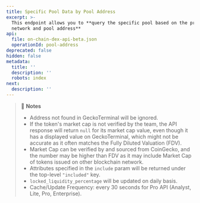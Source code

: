 ```yaml
---
title: Specific Pool Data by Pool Address
excerpt: >-
  This endpoint allows you to **query the specific pool based on the provided
  network and pool address**
api:
  file: on-chain-dex-api-beta.json
  operationId: pool-address
deprecated: false
hidden: false
metadata:
  title: ''
  description: ''
  robots: index
next:
  description: ''
---
```

> 📘 **Notes**
> 
> - Address not found in GeckoTerminal will be ignored.
> - If the token's market cap is not verified by the team, the API response will return `null` for its market cap value, even though it has a displayed value on GeckoTerminal, which might not be accurate as it often matches the Fully Diluted Valuation (FDV).
> - Market Cap can be verified by and sourced from CoinGecko, and the number may be higher than FDV as it may include Market Cap of tokens issued on other blockchain network.
> - Attributes specified in the `include` param will be returned under the top-level `"included"` key.
> - `locked_liquidity_percentage` will be updated on daily basis.
> - Cache/Update Frequency: every 30 seconds for Pro API (Analyst, Lite, Pro, Enterprise).